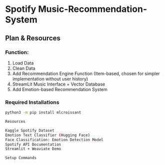 # Spotify Music-Recommendation-System

## Plan & Resources 

### Function:
1. Load Data
2. Clean Data 
3. Add Recommendation Engine Function (Item-based, chosen for simpler implementation without user history)
4. StreamLit Music Interface + Vector Database 
5. Add Emotion-based Recommendation System

### Required Installations
```bash
python3 -m pip install mlcroissant

Resources

Kaggle Spotify Dataset
Emotion Text Classifier (Hugging Face)
Face Classification: Emotion Detection Model
Spotify API Documentation
Streamlit + Weaviate Demo

Setup Commands
